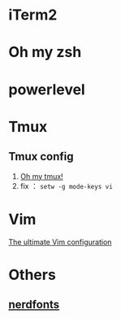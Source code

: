 # iTerm2
# Oh my zsh
# powerlevel
# Tmux
## Tmux config
1. [Oh my tmux!](https://github.com/gpakosz/.tmux)
2. fix ：
   ```setw -g mode-keys vi```
# Vim
[The ultimate Vim configuration](https://github.com/amix/vimrc)
# Others
## [nerdfonts](https://www.nerdfonts.com/)

